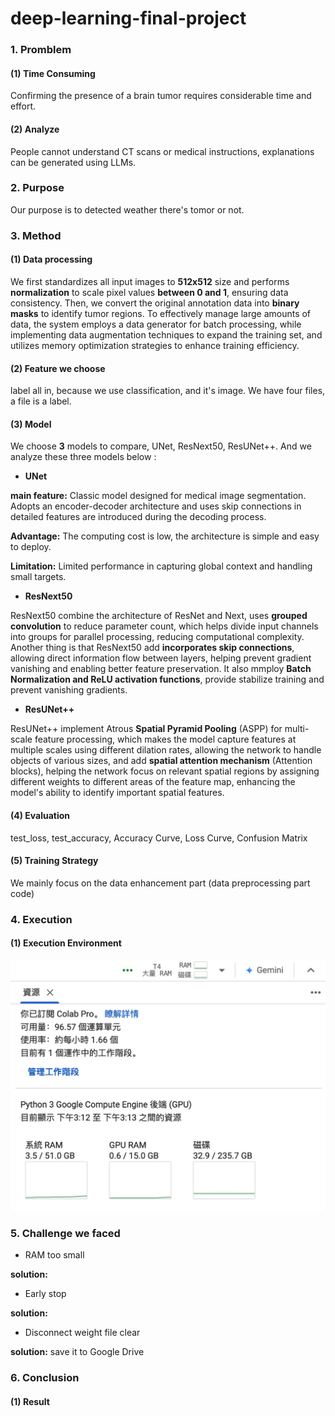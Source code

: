 # deep-learning-final-project
### 1. Promblem
#### (1) Time Consuming
Confirming the presence of a brain tumor requires considerable time and effort.
#### (2) Analyze
People cannot understand CT scans or medical instructions, explanations can be generated using LLMs.
### 2. Purpose
Our purpose is to detected weather there's tomor or not.
### 3. Method
#### (1) Data processing
We first standardizes all input images to **512x512** size and performs **normalization** to scale pixel values **between 0 and 1**, ensuring data consistency. Then, we convert the original annotation data into **binary masks** to identify tumor regions. To effectively manage large amounts of data, the system employs a data generator for batch processing, while implementing data augmentation techniques to expand the training set, and utilizes memory optimization strategies to enhance training efficiency.
#### (2) Feature we choose
label all in, because we use classification, and it's image. We have four files, a file is a label.

#### (3) Model
We choose **3** models to compare, UNet, ResNext50, ResUNet++. And we analyze these three models below :
- **UNet**

**main feature:** Classic model designed for medical image segmentation. Adopts an encoder-decoder architecture and uses skip connections in detailed features are introduced during the decoding process.

**Advantage:** The computing cost is low, the architecture is simple and easy to deploy.

**Limitation:** Limited performance in capturing global context and handling small targets.

- **ResNext50**

ResNext50 combine the architecture of ResNet and Next, uses **grouped convolution** to reduce parameter count, which helps divide input channels into groups for parallel processing, reducing computational complexity. Another thing is that ResNext50 add **incorporates skip connections**, allowing direct information flow between layers, helping prevent gradient vanishing and enabling better feature preservation. It also mmploy **Batch Normalization and ReLU activation functions**, provide stabilize training and prevent vanishing gradients.
- **ResUNet++**

ResUNet++ implement Atrous **Spatial Pyramid Pooling** (ASPP) for multi-scale feature processing, which makes the model capture features at multiple scales using different dilation rates, allowing the network to handle objects of various sizes, and add **spatial attention mechanism** (Attention blocks), helping the network focus on relevant spatial regions by assigning different weights to different areas of the feature map, enhancing the model's ability to identify important spatial features.

#### (4) Evaluation 
test_loss, test_accuracy, Accuracy Curve, Loss Curve, Confusion Matrix
#### (5) Training Strategy
We mainly focus on the data enhancement part (data preprocessing part code)
### 4. Execution
#### (1) Execution Environment
![image](./environment.jpg)

### 5. Challenge we faced
- RAM too small

**solution:**
- Early stop

**solution:** 
- Disconnect weight file clear
  
**solution:** save it to Google Drive
### 6. Conclusion
#### (1) Result

